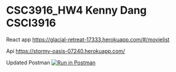 # CSC3916_HW4 Kenny Dang CSCI3916 
React app
https://glacial-retreat-17333.herokuapp.com/#/movielist


Api
https://stormy-oasis-07240.herokuapp.com/


Updated Postman
[![Run in Postman](https://run.pstmn.io/button.svg)](https://app.getpostman.com/run-collection/fb59e32334757f7bf229?action=collection%2Fimport)
